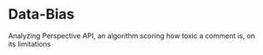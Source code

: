 # Data-Bias
Analyzing Perspective API, an algorithm scoring how toxic a comment is, on its limitations
